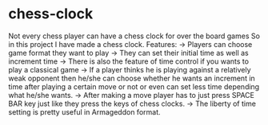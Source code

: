 # chess-clock
Not every chess player can have a chess clock for over the board games
So in this project I have made a chess clock.
Features:
-> Players can choose game format they want to play
-> They can set their initial time as well as increment time 
-> There is also the feature of time control if you wants to play a classical game 
-> If a player thinks he is playing against a relatively weak opponent then he/she can choose whether he wants an increment in time after playing a certain move or not or even can set less time depending what he/she wants.
-> After making a move player has to just press SPACE BAR key just like they press the keys of chess clocks.
-> The liberty of time setting is pretty useful in Armageddon format.
